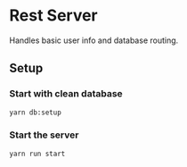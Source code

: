 # Rest Server

Handles basic user info and database routing.

## Setup

### Start with clean database

```bash
yarn db:setup
```

### Start the server

```bash
yarn run start
```